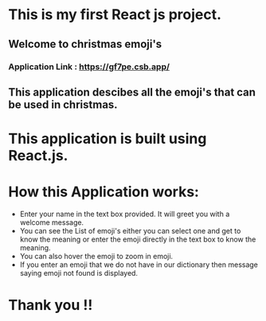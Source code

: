 # This is my first React js project.

## Welcome to christmas emoji's

### Application Link : https://gf7pe.csb.app/

## This application descibes all the emoji's that can be used in christmas.

# This application is built using React.js.

# How this Application works:

- Enter your name in the text box provided. It will greet you with a welcome message.
- You can see the List of emoji's either you can select one and get to know the meaning or enter the emoji directly in the text box to know the meaning.
- You can also hover the emoji to zoom in emoji.
- If you enter an emoji that we do not have in our dictionary then message saying emoji not found is displayed.

# Thank you !!

